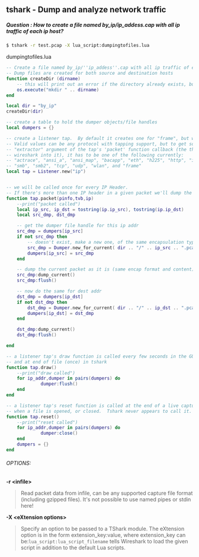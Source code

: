 ## tshark - Dump and analyze network traffic
##### Question : How to create a file named by_ip/ip_addess.cap with all ip traffic of each ip host?

```bash
$ tshark -r test.pcap -X lua_script:dumpingtofiles.lua
```

dumpingtofiles.lua

```lua
-- Create a file named by_ip/''ip_addess''.cap with all ip traffic of each ip host. (tshark only?)
-- Dump files are created for both source and destination hosts
function createDir (dirname)
    -- this will print out an error if the directory already exists, but that's fine
    os.execute("mkdir " .. dirname)
end

local dir = "by_ip"
createDir(dir)

-- create a table to hold the dumper objects/file handles
local dumpers = {}

-- create a listener tap.  By default it creates one for "frame", but we're tapping IP layer.
-- Valid values can be any protocol with tapping support, but to get something useful in the
-- "extractor" argument of the tap's 'packet' function callback (the third argument passed by
-- wireshark into it), it has to be one of the following currently: 
-- "actrace", "ansi_a", "ansi_map", "bacapp", "eth", "h225", "http", "ip", "ldap", 
-- "smb", "smb2", "tcp", "udp", "wlan", and "frame"
local tap = Listener.new("ip")


-- we will be called once for every IP Header.
-- If there's more than one IP header in a given packet we'll dump the packet once per every header
function tap.packet(pinfo,tvb,ip)
    --print("packet called")
    local ip_src, ip_dst = tostring(ip.ip_src), tostring(ip.ip_dst)
    local src_dmp, dst_dmp

    -- get the dumper file handle for this ip addr
    src_dmp = dumpers[ip_src]
    if not src_dmp then
        -- doesn't exist, make a new one, of the same encapsulation type as current file
        src_dmp = Dumper.new_for_current( dir .. "/" .. ip_src .. ".pcap" )
        dumpers[ip_src] = src_dmp
    end

    -- dump the current packet as it is (same encap format and content)
    src_dmp:dump_current()
    src_dmp:flush()

    -- now do the same for dest addr
    dst_dmp = dumpers[ip_dst]
    if not dst_dmp then
        dst_dmp = Dumper.new_for_current( dir .. "/" .. ip_dst .. ".pcap" )
        dumpers[ip_dst] = dst_dmp
    end

    dst_dmp:dump_current()
    dst_dmp:flush()

end

-- a listener tap's draw function is called every few seconds in the GUI
-- and at end of file (once) in tshark
function tap.draw()
    --print("draw called")
    for ip_addr,dumper in pairs(dumpers) do
             dumper:flush()
    end
end

-- a listener tap's reset function is called at the end of a live capture run,
-- when a file is opened, or closed.  Tshark never appears to call it.
function tap.reset()
    --print("reset called")
    for ip_addr,dumper in pairs(dumpers) do
             dumper:close()
    end
    dumpers = {}
end

```

###### OPTIONS:
__-r \<infile>__
> Read packet data from infile, can be any supported capture file format (including gzipped files).  It's not possible to use named pipes or stdin here!

__-X \<eXtension options>__
>Specify an option to be passed to a TShark module.  The eXtension option is in the form extension_key:value, where extension_key can be:```lua_script:lua_script_filename``` tells Wireshark to load the given script in addition to the default Lua scripts.